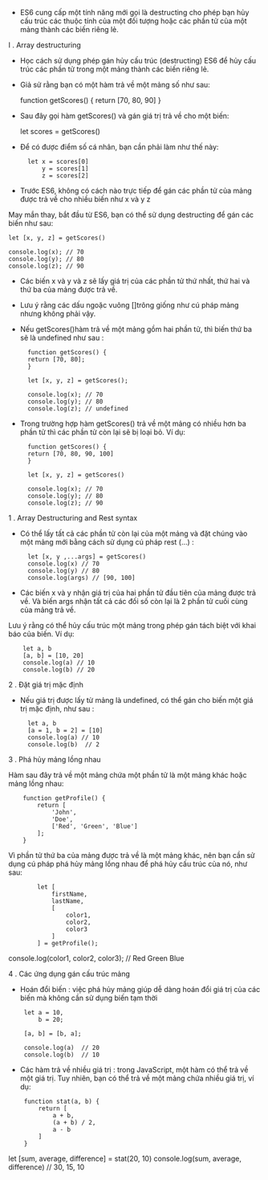 
-  ES6 cung cấp một tính năng mới gọi là destructing  cho phép bạn hủy cấu trúc các thuộc tính của một đối tượng hoặc các phần tử của một mảng thành các biến riêng lẻ.

I . Array destructuring

-  Học cách sử dụng phép gán hủy cấu trúc (destructing) ES6 để hủy cấu trúc các phần tử trong một mảng thành các biến riêng lẻ.

- Giả sử rằng bạn có một hàm trả về một mảng số như sau:

    function getScores() {
    return [70, 80, 90]
    }

- Sau đây gọi hàm getScores() và gán giá trị trả về cho một biến:

    let scores = getScores()

- Để có được điểm số cá nhân, bạn cần phải làm như thế này:

        let x = scores[0]
            y = scores[1]
            z = scores[2]

- Trước ES6, không có cách nào trực tiếp để gán các phần tử của mảng được trả về cho nhiều biến như x và y z

May mắn thay, bắt đầu từ ES6, bạn có thể sử dụng destructing để gán các biến như sau:

    let [x, y, z] = getScores()

    console.log(x); // 70
    console.log(y); // 80
    console.log(z); // 90

- Các biến x và  y và z sẽ lấy giá trị của các phần tử thứ nhất, thứ hai và thứ ba của mảng được trả về.

- Lưu ý rằng các dấu ngoặc vuông []trông giống như cú pháp mảng nhưng không phải vậy.

- Nếu getScores()hàm trả về một mảng gồm hai phần tử, thì biến thứ ba sẽ là undefined như sau :

        function getScores() {
        return [70, 80];
        }

        let [x, y, z] = getScores();

        console.log(x); // 70
        console.log(y); // 80
        console.log(z); // undefined

- Trong trường hợp hàm getScores() trả về một mảng có nhiều hơn ba phần tử thì các phần tử còn lại sẽ bị loại bỏ. Ví dụ:

        function getScores() {
        return [70, 80, 90, 100]
        }

        let [x, y, z] = getScores()

        console.log(x); // 70
        console.log(y); // 80
        console.log(z); // 90

1 . Array Destructuring  and Rest syntax

- Có thể lấy tất cả các phần tử còn lại của một mảng và đặt chúng vào một mảng mới bằng cách sử dụng cú pháp rest (...) :

        let [x, y ,...args] = getScores()
        console.log(x) // 70
        console.log(y) // 80
        console.log(args) // [90, 100]

- Các biến x và y nhận  giá trị của hai phần tử đầu tiên của mảng được trả về. Và biến args nhận tất cả các đối số còn lại là 2 phần tử cuối cùng của mảng trả về.

Lưu ý rằng có thể hủy cấu trúc một mảng trong phép gán tách biệt với khai báo của biến. Ví dụ:

        let a, b
        [a, b] = [10, 20]
        console.log(a) // 10
        console.log(b) // 20

2 . Đặt giá trị mặc định

- Nếu giá trị được lấy từ mảng là undefined,  có thể gán cho biến một giá trị mặc định, như sau : 

        let a, b
        [a = 1, b = 2] = [10]
        console.log(a) // 10
        console.log(b)  // 2
    
3 . Phá hủy mảng lồng nhau

Hàm sau đây trả về một mảng chứa một phần tử là một mảng khác hoặc mảng lồng nhau:

        function getProfile() {
            return [
                'John',
                'Doe',
                ['Red', 'Green', 'Blue']
            ];
        }

Vì phần tử thứ ba của mảng được trả về là một mảng khác, nên bạn cần sử dụng cú pháp phá hủy mảng lồng nhau để phá hủy cấu trúc của nó, như sau:

            let [
                firstName,
                lastName,
                [
                    color1,
                    color2,
                    color3
                ]
            ] = getProfile();

console.log(color1, color2, color3); // Red Green Blue

4 . Các ứng dụng gán cấu trúc mảng


-  Hoán đổi biến : việc phá hủy mảng giúp dễ dàng hoán đổi giá trị của các biến mà không cần sử dụng biến tạm thời

        let a = 10, 
            b = 20;

        [a, b] = [b, a];

        console.log(a)  // 20
        console.log(b)  // 10


-  Các hàm trả về nhiều giá trị : trong JavaScript, một hàm có thể trả về một giá trị. Tuy nhiên, bạn có thể trả về một mảng chứa nhiều giá trị, ví dụ:

        function stat(a, b) {
            return [
                a + b,
                (a + b) / 2,
                a - b
            ]
        }

let [sum, average, difference] = stat(20, 10)
console.log(sum, average, difference) // 30, 15, 10
